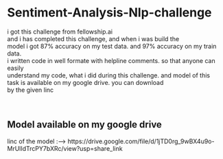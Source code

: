 # Sentiment-Analysis-Nlp-challenge
<p>i got this challenge from fellowship.ai<br>
   and i has completed this challenge, and when i was build the<br>
   model i got 87% accuracy on my test data. and 97% accuracy on my train data.<br>
   i written code in well formate with helpline comments. so that anyone can easily<br>
   understand my code, what i did during this challenge.
   and model of this task is available on my google drive. you can download <br>
   by the given linc
</p>
<br>
<h2>Model available on my google drive</h2>
<p>linc of the model :--> https://drive.google.com/file/d/1jTD0rg_9wBX4u9o-MrUlIdTrcPY7bXRc/view?usp=share_link</p>